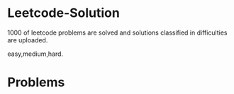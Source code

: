 # Leetcode-Solution
1000 of leetcode problems are solved and solutions classified in difficulties are uploaded. 

easy,medium,hard.


# Problems
